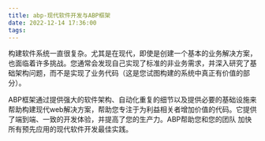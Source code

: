 ```yaml
---
title: abp-现代软件开发与ABP框架
date: 2022-12-14 17:36:00
tags:
---
```

构建软件系统一直很复杂。尤其是在现代，即使是创建一个基本的业务解决方案，也面临着许多挑战。您通常会发现自己实现了标准的非业务需求，并深入研究了基础架构问题，而不是实现了业务代码（这是您试图构建的系统中真正有价值的部分）。

ABP框架通过提供强大的软件架构、自动化重复的细节以及提供必要的基础设施来帮助构建现代web解决方案，帮助您专注于为利益相关者增加价值的代码。它提供了端到端、一致的开发体验，并提高了您的生产力。ABP帮助您和您的团队
加快所有预先应用的现代软件开发最佳实践。
